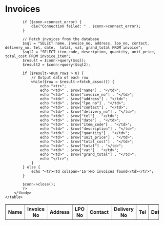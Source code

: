 <!DOCTYPE html>
<html lang="en">
<head>
    <meta charset="UTF-8">
    <meta name="viewport" content="width=device-width, initial-scale=1.0">
    <title>View Invoices</title>
    <link rel="stylesheet" href="css.css/style.css">
</head>
<body>
    <h1>Invoices</h1>
    <table border="1">
        <thead>
            <tr>
                <th>Name</th>
                <th>Invoice No</th>
                <th>Address</th>
                <th>LPO No</th>
                <th>Contact</th>
                <th>Delivery No</th>
                <th>Tel</th>
                <th>Date</th>
                <th>Item Code</th>
                <th>Description</th>
                <th>Quantity</th>
                <th>Unit Price</th>
                <th>Total Cost</th>
                <th>Total</th>
                <th>VAT</th>
                <th>Grand Total</th>
            </tr>
        </thead>
        <tbody>
            <?php
            // Database connection
            $conn = new mysqli('localhost', 'root', '', 'pekar');

            if ($conn->connect_error) {
                die("Connection failed: " . $conn->connect_error);
            }

            // Fetch invoices from the database
            $sql = "SELECT name, invoice_no, address, lpo_no, contact, delivery_no, tel, date,  total, vat, grand_total FROM invoice";
            $sql2 = "SELECT item_code, description, quantity, unit_price, total_cost FROM invoice_item";
            $result = $conn->query($sql);
            $result2 = $conn->query($sql2);

            if ($result->num_rows > 0) {
                // Output data of each row
                while($row = $result->fetch_assoc()) {
                    echo "<tr>";
                    echo "<td>" . $row["name"] . "</td>";
                    echo "<td>" . $row["invoice_no"] . "</td>";
                    echo "<td>" . $row["address"] . "</td>";
                    echo "<td>" . $row["lpo_no"] . "</td>";
                    echo "<td>" . $row["contact"] . "</td>";
                    echo "<td>" . $row["delivery_no"] . "</td>";
                    echo "<td>" . $row["tel"] . "</td>";
                    echo "<td>" . $row["date"] . "</td>";
                    echo "<td>" . $row["item_code"] . "</td>";
                    echo "<td>" . $row["description"] . "</td>";
                    echo "<td>" . $row["quantity"] . "</td>";
                    echo "<td>" . $row["unit_price"] . "</td>";
                    echo "<td>" . $row["total_cost"] . "</td>";
                    echo "<td>" . $row["total"] . "</td>";
                    echo "<td>" . $row["vat"] . "</td>";
                    echo "<td>" . $row["grand_total"] . "</td>";
                    echo "</tr>";
                }
            } else {
                echo "<tr><td colspan='16'>No invoices found</td></tr>";
            }

            $conn->close();
            ?>
        </tbody>
    </table>
</body>
</html>